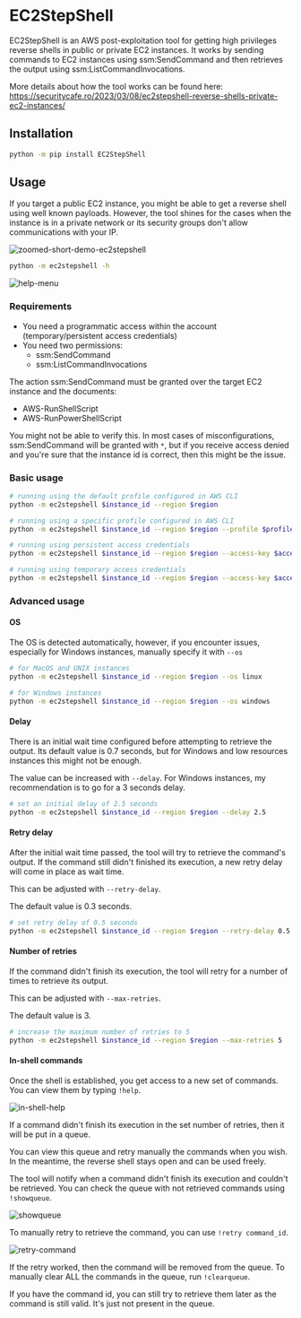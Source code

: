 # EC2StepShell

EC2StepShell is an AWS post-exploitation tool for getting high privileges reverse shells in public or private EC2 instances.
It works by sending commands to EC2 instances using ssm:SendCommand and then retrieves the output using ssm:ListCommandInvocations.

More details about how the tool works can be found here: https://securitycafe.ro/2023/03/08/ec2stepshell-reverse-shells-private-ec2-instances/

## Installation

```bash
python -m pip install EC2StepShell
```

## Usage

If you target a public EC2 instance, you might be able to get a reverse shell using well known payloads. However, the tool shines for the cases when the instance is in a private network or its security groups don't allow communications with your IP.

![zoomed-short-demo-ec2stepshell](https://user-images.githubusercontent.com/38787278/219875886-05f367af-6782-4137-bd49-8e1b78652c36.gif)

```bash
python -m ec2stepshell -h
```

![help-menu](https://user-images.githubusercontent.com/38787278/218660321-cbf2da28-b9e6-4727-9643-697cf5857ce3.png)

### Requirements

- You need a programmatic access within the account (temporary/persistent access credentials)
- You need two permissions:
  - ssm:SendCommand
  - ssm:ListCommandInvocations

The action ssm:SendCommand must be granted over the target EC2 instance and the documents:
- AWS-RunShellScript
- AWS-RunPowerShellScript

You might not be able to verify this. In most cases of misconfigurations, ssm:SendCommand will be granted with `*`, but if you receive access denied and you're sure that the instance id is correct, then this might be the issue.

### Basic usage

```bash
# running using the default profile configured in AWS CLI
python -m ec2stepshell $instance_id --region $region

# running using a specific profile configured in AWS CLI
python -m ec2stepshell $instance_id --region $region --profile $profile

# running using persistent access credentials
python -m ec2stepshell $instance_id --region $region --access-key $access_key --secret-key $secret_key

# running using temporary access credentials
python -m ec2stepshell $instance_id --region $region --access-key $access_key --secret-key $secret_key --session-token $session_token
```

### Advanced usage

#### OS

The OS is detected automatically, however, if you encounter issues, especially for Windows instances, manually specify it with `--os` 

```bash
# for MacOS and UNIX instances
python -m ec2stepshell $instance_id --region $region --os linux 

# for Windows instances
python -m ec2stepshell $instance_id --region $region --os windows 
```

#### Delay

There is an initial wait time configured before attempting to retrieve the output. Its default value is 0.7 seconds, but for Windows and low resources instances this might not be enough.

The value can be increased with `--delay`. For Windows instances, my recommendation is to go for a 3 seconds delay.

```bash
# set an initial delay of 2.5 seconds
python -m ec2stepshell $instance_id --region $region --delay 2.5
```

#### Retry delay

After the initial wait time passed, the tool will try to retrieve the command's output.
If the command still didn't finished its execution, a new retry delay will come in place as wait time.

This can be adjusted with `--retry-delay`.

The default value is 0.3 seconds.

```bash
# set retry delay of 0.5 seconds
python -m ec2stepshell $instance_id --region $region --retry-delay 0.5
```

#### Number of retries

If the command didn't finish its execution, the tool will retry for a number of times to retrieve its output.

This can be adjusted with `--max-retries`.

The default value is 3.

```bash
# increase the maximum number of retries to 5
python -m ec2stepshell $instance_id --region $region --max-retries 5
```

#### In-shell commands

Once the shell is established, you get access to a new set of commands. You can view them by typing `!help`.

![in-shell-help](https://user-images.githubusercontent.com/38787278/218667636-b258e72a-5ada-4dc3-a0f4-b0941be38b19.png)

If a command didn't finish its execution in the set number of retries, then it will be put in a queue.

You can view this queue and retry manually the commands when you wish. In the meantime, the reverse shell stays open and can be used freely.

The tool will notify when a command didn't finish its execution and couldn't be retrieved. You can check the queue with not retrieved commands using `!showqueue`.

![showqueue](https://user-images.githubusercontent.com/38787278/218668801-43ce658a-82e5-4f58-a8f9-a9c91646ebbf.png)

To manually retry to retrieve the command, you can use `!retry command_id`.

![retry-command](https://user-images.githubusercontent.com/38787278/218669211-7129a49b-dffd-4ad7-9201-9a782217a6de.png)

If the retry worked, then the command will be removed from the queue. To manually clear ALL the commands in the queue, run `!clearqueue`.

If you have the command id, you can still try to retrieve them later as the command is still valid. It's just not present in the queue.
